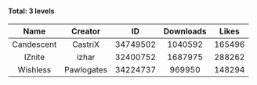 #### Total: 3 levels

| Name | Creator | ID | Downloads | Likes |
|:---:|:---:|:---:|:---:|:---:|
| Candescent | CastriX | 34749502 | 1040592 | 165496
| IZnite | izhar | 32400752 | 1687975 | 288262
| Wishless | Pawlogates | 34224737 | 969950 | 148294
